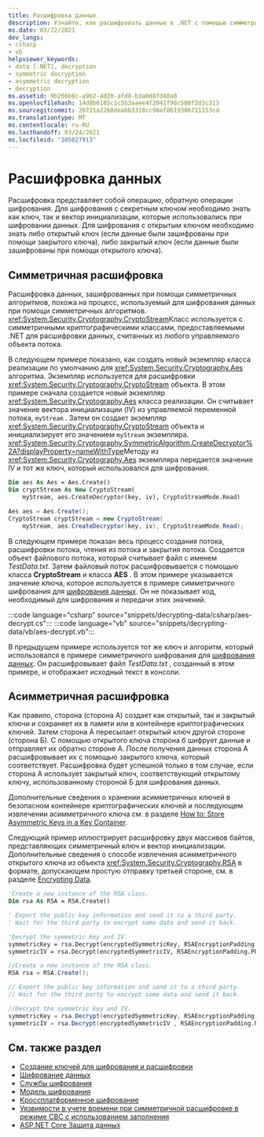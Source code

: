 ```yaml
---
title: Расшифровка данных
description: Узнайте, как расшифровать данные в .NET с помощью симметричного алгоритма или асимметричного алгоритма.
ms.date: 03/22/2021
dev_langs:
- csharp
- vb
helpviewer_keywords:
- data [.NET], decryption
- symmetric decryption
- asymmetric decryption
- decryption
ms.assetid: 9b266b6c-a9b2-4d20-afd8-b3a0d8fd48a0
ms.openlocfilehash: 14d8b6185c1c5b3aaee4f2041f98c500f2d3c313
ms.sourcegitcommit: 26721a2260deabb3318cc98af8619306711153cd
ms.translationtype: MT
ms.contentlocale: ru-RU
ms.lasthandoff: 03/24/2021
ms.locfileid: "105027913"
---
```

# <a name="decrypting-data"></a>Расшифровка данных

Расшифровка представляет собой операцию, обратную операции шифрования. Для шифрования с секретным ключом необходимо знать как ключ, так и вектор инициализации, которые использовались при шифровании данных. Для шифрования с открытым ключом необходимо знать либо открытый ключ (если данные были зашифрованы при помощи закрытого ключа), либо закрытый ключ (если данные были зашифрованы при помощи открытого ключа).

## <a name="symmetric-decryption"></a>Симметричная расшифровка

Расшифровка данных, зашифрованных при помощи симметричных алгоритмов, похожа на процесс, используемый для шифрования данных при помощи симметричных алгоритмов. <xref:System.Security.Cryptography.CryptoStream>Класс используется с симметричными криптографическими классами, предоставляемыми .NET для расшифровки данных, считанных из любого управляемого объекта потока.

В следующем примере показано, как создать новый экземпляр класса реализации по умолчанию для <xref:System.Security.Cryptography.Aes> алгоритма. Экземпляр используется для расшифровки <xref:System.Security.Cryptography.CryptoStream> объекта. В этом примере сначала создается новый экземпляр <xref:System.Security.Cryptography.Aes> класса реализации. Он считывает значение вектора инициализации (IV) из управляемой переменной потока, `myStream` . Затем он создает экземпляр <xref:System.Security.Cryptography.CryptoStream> объекта и инициализирует его значением `myStream` экземпляра. <xref:System.Security.Cryptography.SymmetricAlgorithm.CreateDecryptor%2A?displayProperty=nameWithType>Методу из <xref:System.Security.Cryptography.Aes> экземпляра передается значение IV и тот же ключ, который использовался для шифрования.

```vb
Dim aes As Aes = Aes.Create()
Dim cryptStream As New CryptoStream(
    myStream, aes.CreateDecryptor(key, iv), CryptoStreamMode.Read)
```

```csharp
Aes aes = Aes.Create();
CryptoStream cryptStream = new CryptoStream(
    myStream, aes.CreateDecryptor(key, iv), CryptoStreamMode.Read);
```

В следующем примере показан весь процесс создания потока, расшифровки потока, чтения из потока и закрытия потока. Создается объект файлового потока, который считывает файл с именем *TestData.txt*. Затем файловый поток расшифровывается с помощью класса **CryptoStream** и класса **AES** . В этом примере указывается значение ключа, которое используется в примере симметричного шифрования для [шифрования данных](encrypting-data.md). Он не показывает код, необходимый для шифрования и передачи этих значений.

:::code language="csharp" source="snippets/decrypting-data/csharp/aes-decrypt.cs":::
:::code language="vb" source="snippets/decrypting-data/vb/aes-decrypt.vb":::

В предыдущем примере используется тот же ключ и алгоритм, который использовался в примере симметричного шифрования для [шифрования данных](encrypting-data.md). Он расшифровывает файл *TestData.txt* , созданный в этом примере, и отображает исходный текст в консоли.

## <a name="asymmetric-decryption"></a>Асимметричная расшифровка

Как правило, сторона (сторона А) создает как открытый, так и закрытый ключи и сохраняет их в памяти или в контейнере криптографических ключей. Затем сторона А пересылает открытый ключ другой стороне (сторона Б). С помощью открытого ключа сторона б шифрует данные и отправляет их обратно стороне A. После получения данных сторона A расшифровывает их с помощью закрытого ключа, который соответствует. Расшифровка будет успешной только в том случае, если сторона А использует закрытый ключ, соответствующий открытому ключу, использованному стороной Б для шифрования данных.

Дополнительные сведения о хранении асимметричных ключей в безопасном контейнере криптографических ключей и последующем извлечении асимметричного ключа см. в разделе [How to: Store Asymmetric Keys in a Key Container](how-to-store-asymmetric-keys-in-a-key-container.md).

Следующий пример иллюстрирует расшифровку двух массивов байтов, представляющих симметричный ключ и вектор инициализации. Дополнительные сведения о способе извлечения асимметричного открытого ключа из объекта <xref:System.Security.Cryptography.RSA> в формате, допускающем простую отправку третьей стороне, см. в разделе [Encrypting Data](encrypting-data.md).

```vb
'Create a new instance of the RSA class.
Dim rsa As RSA = RSA.Create()

' Export the public key information and send it to a third party.
' Wait for the third party to encrypt some data and send it back.

'Decrypt the symmetric key and IV.
symmetricKey = rsa.Decrypt(encryptedSymmetricKey, RSAEncryptionPadding.Pkcs1)
symmetricIV = rsa.Decrypt(encryptedSymmetricIV, RSAEncryptionPadding.Pkcs1)
```

```csharp
//Create a new instance of the RSA class.
RSA rsa = RSA.Create();

// Export the public key information and send it to a third party.
// Wait for the third party to encrypt some data and send it back.

//Decrypt the symmetric key and IV.
symmetricKey = rsa.Decrypt(encryptedSymmetricKey, RSAEncryptionPadding.Pkcs1);
symmetricIV = rsa.Decrypt(encryptedSymmetricIV , RSAEncryptionPadding.Pkcs1);
```

## <a name="see-also"></a>См. также раздел

- [Создание ключей для шифрования и расшифровки](generating-keys-for-encryption-and-decryption.md)
- [Шифрование данных](encrypting-data.md)
- [Службы шифрования](cryptographic-services.md)
- [Модель шифрования](cryptography-model.md)
- [Кроссплатформенное шифрование](cross-platform-cryptography.md)
- [Уязвимости в учете времени при симметричной расшифровке в режиме CBC с использованием заполнения](vulnerabilities-cbc-mode.md)
- [ASP.NET Core Защита данных](/aspnet/core/security/data-protection/introduction)
